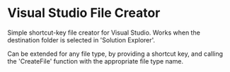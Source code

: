 # Visual Studio File Creator
Simple shortcut-key file creator for Visual Studio. Works when the destination folder is selected in 'Solution Explorer'.

Can be extended for any file type, by providing a shortcut key, and calling the 'CreateFile' function with the appropriate file type name.